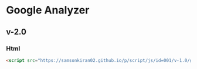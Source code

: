 # Google Analyzer
## v-2.0

### Html
```Html
<script src="https://samsonkiran02.github.io/p/script/js/id=001/v-1.0/google_analyzer.js"></script>
```
